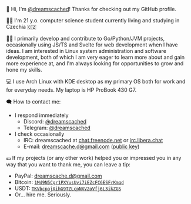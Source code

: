 👋 Hi, I'm [@dreamscached](https://github.com/dreamscached)! Thanks for checking out my GitHub profile.

👨‍💻 I'm 21 y.o. computer science student currently living and studying in Czechia 🇨🇿

👨‍💻 I primarily develop and contribute to Go/Python/JVM projects, occasionally using JS/TS and Svelte for 
web development when I have ideas. I am interested in Linux system administration and software development, 
both of which I am very eager to learn more about and gain more experience at, and I'm always looking for 
opportunities to grow and hone my skills.

💻 I use Arch Linux with KDE desktop as my primary OS both for work and for everyday needs. My laptop is HP ProBook 430 G7.

🗨️ How to contact me:
* I respond immediately
  - Discord: <a href="https://discordapp.com/users/774497873894834189" title="This link is permanent and will always refer to my Discord profile, even in case I forgot to update my Discord tag on this page.">@dreamscached</a>
  - Telegram: [@dreamscached](https://t.me/dreamscached)
* I check occasionally
  - IRC: dreamscached at [chat.freenode.net](https://webchat.freenode.net) or [irc.libera.chat](https://web.libera.chat)
  - E-mail: [dreamscache.d@gmail.com](mailto:dreamscache.d@gmail.com) ([public key](https://keybase.io/dreamscached/pgp_keys.asc?fingerprint=ae39038b1919251725528100d09ed7e7a8598cf9))

💶 If my projects (or any other work) helped you or impressed you in any way that you want to thank me, you 
can leave a tip:
* PayPal: [dreamscache.d@gmail.com](https://paypal.me/dreamscached)
* Bitcoin: [`1Md9N5Cgr1PXYusUvi7iEZcFC6ESFrKmqd`](https://www.blockchain.com/btc/address/1Md9N5Cgr1PXYusUvi7iEZcFC6ESFrKmqd)
* USDT: [`TKVbcpojXihG9TZLcpNXV2oVfj6L3ikZGS`](https://usdtscan.com/wallet_info_trc20?id=TKVbcpojXihG9TZLcpNXV2oVfj6L3ikZGS)
* Or... hire me. Seriously.
